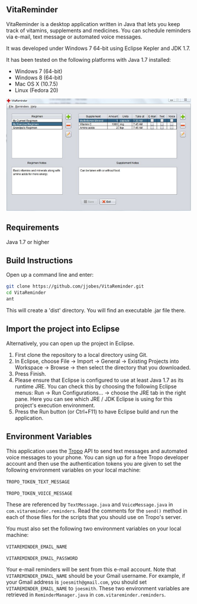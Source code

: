 VitaReminder
-----

VitaReminder is a desktop application written in Java that lets you 
keep track of vitamins, supplements and medicines. You can schedule reminders 
via e-mail, text message or automated voice messages. 

It was developed under Windows 7 64-bit using Eclipse Kepler and JDK 1.7.

It has been tested on the following platforms with Java 1.7 installed:

  - Windows 7 (64-bit)
  - Windows 8 (64-bit)
  - Mac OS X (10.7.5)
  - Linux (Fedora 20)

<img src="https://raw.githubusercontent.com/jjobes/VitaReminder/master/screenshots/1.png?token=AClj440G0BctY1bS0w1vENeGX7gAWaMVks5U3XoswA%3D%3D" width="500">

Requirements
------------
Java 1.7 or higher

Build Instructions
------------------
Open up a command line and enter:
```sh
git clone https://github.com/jjobes/VitaReminder.git
cd VitaReminder
ant
```
This will create a 'dist' directory. You will find an executable .jar file there.

Import the project into Eclipse
-------------------------------
Alternatively, you can open up the project in Eclipse.

1. First clone the repository to a local directory using Git.
2. In Eclipse, choose File -> Import -> General -> Existing Projects into Workspace -> Browse -> then select the directory that you downloaded.
3. Press Finish.
4. Please ensure that Eclipse is configured to use at least Java 1.7 as its runtime JRE. You can check this by choosing the following Eclipse menus: Run -> Run Configurations... -> choose the JRE tab in the right pane.  Here you can see which JRE / JDK Eclipse is using for this project's execution environment.
5. Press the Run button (or Ctrl+F11) to have Eclipse build and run the application.

Environment Variables
---------------------
This application uses the [Tropo](https://www.tropo.com/) API to send text messages and automated voice messages to your phone. You can sign up for a free Tropo developer account and then use the authentication tokens you are given to set the following environment variables on your local machine:

```TROPO_TOKEN_TEXT_MESSAGE```

```TROPO_TOKEN_VOICE_MESSAGE```

These are referenced by ```TextMessage.java``` and ```VoiceMessage.java``` in ```com.vitareminder.reminders```. Read the comments for the ```send()``` method in each of those files for the scripts that you should use on Tropo's server.

You must also set the following two environment variables on your local machine:

```VITAREMINDER_EMAIL_NAME```

```VITAREMINDER_EMAIL_PASSWORD```

Your e-mail reminders will be sent from this e-mail account. Note that ```VITAREMINDER_EMAIL_NAME``` should be your Gmail username. For example, if your Gmail address is ```joesmith@gmail.com```, you should set ```VITAREMINDER_EMAIL_NAME``` to ```joesmith```. These two environment variables are retrieved in ```ReminderManager.java``` in ```com.vitareminder.reminders```.